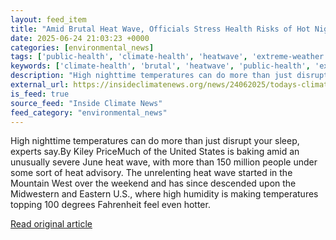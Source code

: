 ```yaml
---
layout: feed_item
title: "Amid Brutal Heat Wave, Officials Stress Health Risks of Hot Nights"
date: 2025-06-24 21:03:23 +0000
categories: [environmental_news]
tags: ['public-health', 'climate-health', 'heatwave', 'extreme-weather']
keywords: ['climate-health', 'brutal', 'heatwave', 'public-health', 'extreme-weather', 'heat', 'amid']
description: "High nighttime temperatures can do more than just disrupt your sleep, experts say"
external_url: https://insideclimatenews.org/news/24062025/todays-climate-heat-wave-night-sleep/
is_feed: true
source_feed: "Inside Climate News"
feed_category: "environmental_news"
---
```


High nighttime temperatures can do more than just disrupt your sleep, experts say.By Kiley PriceMuch of the United States is baking amid an unusually severe June heat wave, with more than 150 million people under some sort of heat advisory. The unrelenting heat wave started in the Mountain West over the weekend and has since descended upon the Midwestern and Eastern U.S., where high humidity is making temperatures topping 100 degrees Fahrenheit feel even hotter.&nbsp;

[Read original article](https://insideclimatenews.org/news/24062025/todays-climate-heat-wave-night-sleep/)
